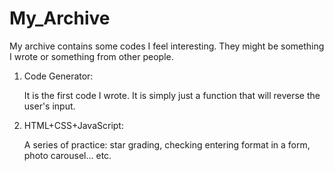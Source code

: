 # My_Archive
My archive contains some codes I feel interesting. They might be something I wrote or something from other people. 
<ol>
  <li>Code Generator:</li>
  <p>It is the first code I wrote. It is simply just a function that will reverse the user's input.</p>
  <li>HTML+CSS+JavaScript:</li>
  <p>A series of practice: star grading, checking entering format in a form, photo carousel... etc.</p>
</ol>
